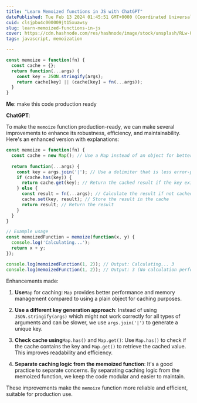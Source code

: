 ```yaml
---
title: "Learn Memoized functions in JS with ChatGPT"
datePublished: Tue Feb 13 2024 01:45:51 GMT+0000 (Coordinated Universal Time)
cuid: clsjpbu4c000009jt15xuawsy
slug: learn-memoized-functions-in-js
cover: https://cdn.hashnode.com/res/hashnode/image/stock/unsplash/RLw-UC03Gwc/upload/859b8f67a065278855aa13b4fcf36744.jpeg
tags: javascript, memoization

---
```


```javascript
const memoize = function(fn) {
  const cache = {};
  return function(...args) {
    const key = JSON.stringify(args);
    return cache[key] || (cache[key] = fn(...args));
  }
}
```

**Me**: make this code production ready

**ChatGPT**:

To make the `memoize` function production-ready, we can make several improvements to enhance its robustness, efficiency, and maintainability. Here's an enhanced version with explanations:

```javascript
const memoize = function(fn) {
  const cache = new Map(); // Use a Map instead of an object for better memory management and performance
  
  return function(...args) {
    const key = args.join('|'); // Use a delimiter that is less error-prone than JSON.stringify
    if (cache.has(key)) {
      return cache.get(key); // Return the cached result if the key exists
    } else {
      const result = fn(...args); // Calculate the result if not cached
      cache.set(key, result); // Store the result in the cache
      return result; // Return the result
    }
  }
}

// Example usage
const memoizedFunction = memoize(function(x, y) {
  console.log('Calculating...');
  return x + y;
});

console.log(memoizedFunction(1, 2)); // Output: Calculating... 3
console.log(memoizedFunction(1, 2)); // Output: 3 (No calculation performed, result fetched from cache)
```

Enhancements made:

1. **Use**`Map` for caching: `Map` provides better performance and memory management compared to using a plain object for caching purposes.
    
2. **Use a different key generation approach**: Instead of using `JSON.stringify(args)` which might not work correctly for all types of arguments and can be slower, we use `args.join('|')` to generate a unique key.
    
3. **Check cache using**`Map.has()` and `Map.get()`: Use `Map.has()` to check if the cache contains the key and `Map.get()` to retrieve the cached value. This improves readability and efficiency.
    
4. **Separate caching logic from the memoized function**: It's a good practice to separate concerns. By separating caching logic from the memoized function, we keep the code modular and easier to maintain.
    

These improvements make the `memoize` function more reliable and efficient, suitable for production use.